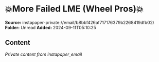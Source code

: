 # 💥More Failed LME (Wheel Pros)💥

**Source:** instapaper-private://email/b8bbf426af717176379b2268419dfb02/
**Folder:** Unread
**Added:** 2024-09-11T05:10:25




## Content
*Private content from instapaper_email*
